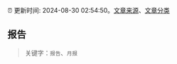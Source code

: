 :alarm_clock: 更新时间: 2024-08-30 02:54:50。[文章来源](/README.md)、[文章分类](/TAGS.md)

## 报告


> 关键字：`报告`、`月报`



